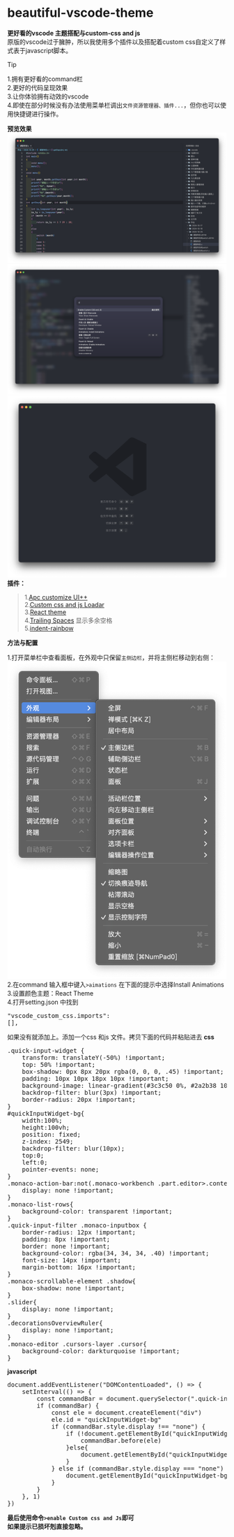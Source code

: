 # beautiful-vscode-theme

**更好看的vscode 主题搭配与custom-css and js**\
原版的vscode过于臃肿，所以我使用多个插件以及搭配着custom css自定义了样式表于javascript脚本。
>[!TIP]
>1.拥有更好看的command栏\
>2.更好的代码呈现效果\
>3.让你体验拥有动效的vscode\
>4.即使在部分时候没有办法使用菜单栏调出`文件资源管理器、插件...`，但你也可以使用快捷键进行操作。


**预览效果**\
![预览效果](https://github.com/Micropue/beautiful-vscode-theme/blob/9b2985ea43bf412ecacb3b1758266bf48a849435/%E6%88%AA%E5%B1%8F2024-11-01%2009.57.24.png)\
![](https://github.com/Micropue/beautiful-vscode-theme/blob/9b2985ea43bf412ecacb3b1758266bf48a849435/%E6%88%AA%E5%B1%8F2024-11-01%2009.59.27.png)
![](https://github.com/Micropue/beautiful-vscode-theme/blob/9b2985ea43bf412ecacb3b1758266bf48a849435/%E6%88%AA%E5%B1%8F2024-11-01%2010.00.19.png)
**插件：**
>1.[Apc customize UI++](https://marketplace.visualstudio.com/items?itemName=drcika.apc-extension)\
>2.[Custom css and js Loadar](https://marketplace.visualstudio.com/items?itemName=be5invis.vscode-custom-css)\
>3.[React theme](https://marketplace.visualstudio.com/items?itemName=mikaelkristiansson87.react-theme-vscode)\
>4.[Trailing Spaces](https://marketplace.visualstudio.com/items?itemName=shardulm94.trailing-spaces) 显示多余空格\
>5.[indent-rainbow](https://marketplace.visualstudio.com/items?itemName=oderwat.indent-rainbow)

**方法与配置**

1.打开菜单栏中查看面板，在外观中只保留`主侧边栏`，并将主侧栏移动到右侧：![如图](https://github.com/Micropue/beautiful-vscode-theme/blob/a842370a8c42752c5cc1a891281c7dd5ab2513e1/%E6%88%AA%E5%B1%8F2024-11-01%2010.34.47.png)\
2.在command 输入框中键入`>aimations` 在下面的提示中选择Install Animations\
3.设置颜色主题：React Theme\
4.打开setting.json 中找到<pre>"vscode_custom_css.imports": [],</pre>如果没有就添加上。添加一个css 和js 文件。拷贝下面的代码并粘贴进去
**css**
<pre>.quick-input-widget {
    transform: translateY(-50%) !important;
    top: 50% !important;
    box-shadow: 0px 8px 20px rgba(0, 0, 0, .45) !important;
    padding: 10px 10px 18px 10px !important;
    background-image: linear-gradient(#3c3c50 0%, #2a2b38 100%) !important;
    backdrop-filter: blur(3px) !important;
    border-radius: 20px !important;
}
#quickInputWidget-bg{
    width:100%;
    height:100vh;
    position: fixed;
    z-index: 2549;
    backdrop-filter: blur(10px);
    top:0;
    left:0;
    pointer-events: none;
}
.monaco-action-bar:not(.monaco-workbench .part.editor>.content .editor-group-container>.title .tabs-container>.tab>.tab-actions>.monaco-action-bar){
    display: none !important;
}
.monaco-list-rows{
    background-color: transparent !important;
}
.quick-input-filter .monaco-inputbox {
    border-radius: 12px !important;
    padding: 8px !important;
    border: none !important;
    background-color: rgba(34, 34, 34, .40) !important;
    font-size: 14px !important;
    margin-bottom: 16px !important;
}
.monaco-scrollable-element .shadow{
    box-shadow: none !important;
}
.slider{
    display: none !important;
}
.decorationsOverviewRuler{
    display: none !important;
}
.monaco-editor .cursors-layer .cursor{
    background-color: darkturquoise !important;
}
</pre>
**javascript**
<pre>document.addEventListener("DOMContentLoaded", () => {
    setInterval(() => {
        const commandBar = document.querySelector(".quick-input-widget")
        if (commandBar) {
            const ele = document.createElement("div")
            ele.id = "quickInputWidget-bg"
            if (commandBar.style.display !== "none") {
                if (!document.getElementById("quickInputWidget-bg")) {
                    commandBar.before(ele)
                }else{
                    document.getElementById("quickInputWidget-bg").style.display = "inline-block"
                }
            } else if (commandBar.style.display === "none") {
                document.getElementById("quickInputWidget-bg").style.display = "none"
            }
        }
    }, 1)
})</pre>
**最后使用命令`>enable Custom css and Js`即可**\
**如果提示已损坏剋直接忽略。**
